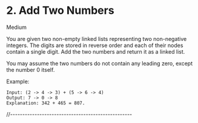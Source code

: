 # 2. Add Two Numbers
Medium

You are given two non-empty linked lists 
representing two non-negative integers. The digits
are stored in reverse order and each of their nodes
contain a single digit. Add the two numbers and 
return it as a linked list.

You may assume the two numbers do not contain any
leading zero, except the number 0 itself.

Example:
```
Input: (2 -> 4 -> 3) + (5 -> 6 -> 4)
Output: 7 -> 0 -> 8
Explanation: 342 + 465 = 807.
```





//--------------------------------------------------